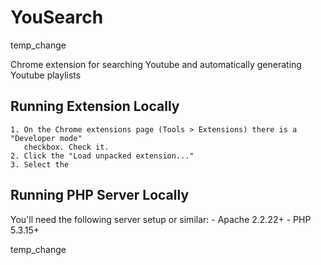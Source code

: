 YouSearch
=========

temp_change

Chrome extension for searching Youtube and automatically generating Youtube playlists

Running Extension Locally
-------------------------
    1. On the Chrome extensions page (Tools > Extensions) there is a "Developer mode" 
       checkbox. Check it. 
    2. Click the "Load unpacked extension..."
    3. Select the
    
Running PHP Server Locally
--------------------------
You'll need the following server setup or similar:
    - Apache 2.2.22+
    - PHP 5.3.15+
    
temp_change
